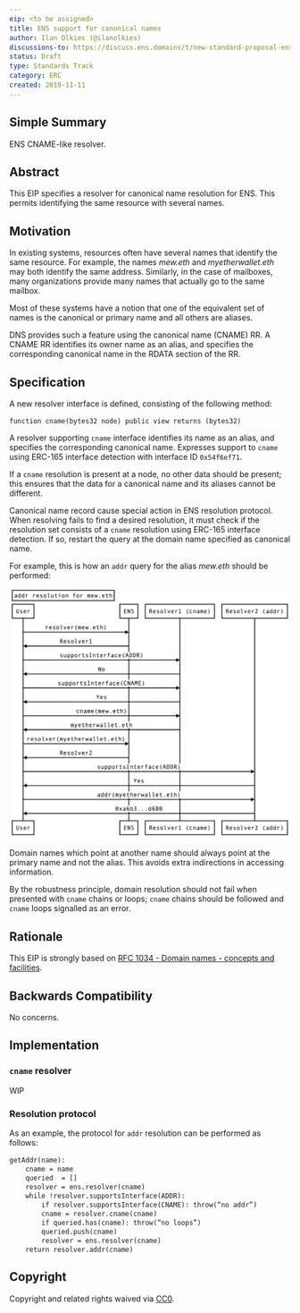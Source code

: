 ```yaml
---
eip: <to be assigned>
title: ENS support for canonical names
author: Ilan Olkies (@ilanolkies)
discussions-to: https://discuss.ens.domains/t/new-standard-proposal-ens-cname-support/1236
status: Draft
type: Standards Track
category: ERC
created: 2019-11-11
---
```


## Simple Summary
ENS CNAME-like resolver.

## Abstract
This EIP specifies a resolver for canonical name resolution for ENS. This permits identifying the same resource with several names. 

## Motivation
In existing systems, resources often have several names that identify the same resource.  For example, the names *mew.eth* and *myetherwallet.eth* may both identify the same address. Similarly, in the case of mailboxes, many organizations provide many names that actually go to the
same mailbox.

Most of these systems have a notion that one of the equivalent set of names is the canonical or primary name and all others are aliases.

DNS provides such a feature using the canonical name (CNAME) RR. A CNAME RR identifies its owner name as an alias, and specifies the corresponding canonical name in the RDATA section of the RR.

## Specification
A new resolver interface is defined, consisting of the following method:
```
function cname(bytes32 node) public view returns (bytes32)
```

A resolver supporting `cname` interface identifies its name as an alias, and specifies the corresponding canonical name. Expresses support to `cname` using ERC-165 interface detection with interface ID `0x54f6ef71`.

If a `cname` resolution is present at a node, no other data should be present; this ensures that the data for a canonical name and its aliases cannot be different.

Canonical name record cause special action in ENS resolution protocol. When resolving fails to find a desired resolution, it must check if the resolution set consists of a `cname` resolution using ERC-165 interface detection. If so, restart the query at the domain name specified as canonical name.

For example, this is how an `addr` query for the alias *mew.eth* should be performed:

![addr_query_example](addr_query_example.png)

Domain names which point at another name should always point at the primary name and not the alias. This avoids extra indirections in
accessing information.

By the robustness principle, domain resolution should not fail when presented with `cname` chains or loops; `cname` chains should be followed and `cname` loops signalled as an error.

## Rationale
This EIP is strongly based on [RFC 1034 - Domain names - concepts and facilities](https://tools.ietf.org/html/rfc1034).

## Backwards Compatibility
No concerns.


## Implementation

### `cname` resolver

WIP

### Resolution protocol

As an example, the protocol for `addr` resolution can be performed as follows:

```
getAddr(name):
    cname = name
    queried  = []
    resolver = ens.resolver(cname)
    while !resolver.supportsInterface(ADDR):
        if resolver.supportsInterface(CNAME): throw(“no addr”)
        cname = resolver.cname(cname)
        if queried.has(cname): throw(“no loops”)
        queried.push(cname)
        resolver = ens.resolver(cname)
    return resolver.addr(cname)
```

## Copyright
Copyright and related rights waived via [CC0](https://creativecommons.org/publicdomain/zero/1.0/).
